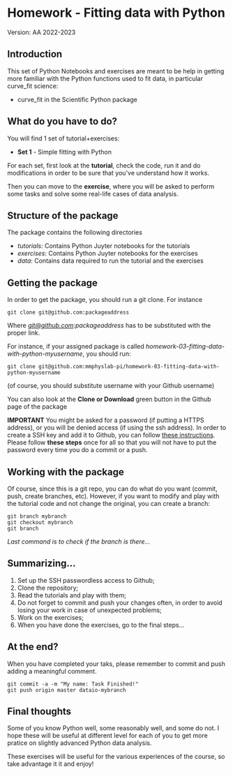 # Homework - Fitting data with Python
Version: AA 2022-2023

## Introduction
This set of Python Notebooks and exercises are meant to be help in getting more familiar with the
Python functions used to fit data, in particular curve_fit
science:

* curve_fit in the Scientific Python package

## What do you have to do?
You will find 1 set of tutorial+exercises:
* **Set 1** - Simple fitting with Python

For each set, first look at the **tutorial**, check the code, run it and do modifications in order to be sure that you've understand how it works.

Then you can move to the **exercise**, where you will be asked to perform some tasks and solve some
real-life cases of data analysis.

## Structure of the package
The package contains the following directories

* *tutorials*: Contains Python Juyter notebooks for the tutorials
* *exercises*: Contains Python Juyter notebooks for the exercises
* *data*: Contains data required to run the tutorial and the exercises

## Getting the package
In order to get the package, you should run a git clone.
For instance 
```
git clone git@github.com:packageaddress
```
Where *git@github.com:packageaddress* has to be substituted with the proper link.

For instance, if your assigned package is called
*homework-03-fitting-data-with-python-myusername*, you should run:
```
git clone git@github.com:mmphyslab-pi/homework-03-fitting-data-with-python-myusername
```
(of course, you should substitute username with your Github username)
 
You can also look at the **Clone or Download** green button in the Github page of the package

**IMPORTANT** You might be asked for a password (if putting a HTTPS address), or you will be denied access (if using the ssh address). In order to create a SSH key and add it to Github, you can follow [these instructions](https://docs.github.com/en/authentication/connecting-to-github-with-ssh/adding-a-new-ssh-key-to-your-github-account). Please follow **these steps** once for all so that you will not have to put the password every time you do a commit or a push.

## Working with the package
Of course, since this is a git repo, you can do what do you want (commit, push, create branches, etc).
However, if you want to modify and play with the tutorial code and not change the original, you can create a branch:
```
git branch mybranch
git checkout mybranch
git branch 
```
*Last command is to check if the branch is there...*


## Summarizing...
1) Set up the SSH passwordless access to Github;
2) Clone the repository;
3) Read the tutorials and play with them;
4) Do not forget to commit and push your changes often, in order to avoid losing your work in case of unexpected problems;
5) Work on the exercises;
6) When you have done the exercises, go to the final steps...


## At the end?
When you have completed your taks, please remember to commit and push adding a meaningful comment.
```
git commit -a -m "My name: Task Finished!" 
git push origin master dataio-mybranch
```

## Final thoughts
Some of you know Python well, some reasonably well, and some do not.
I hope these will be useful at different level for each of you to get more pratice on slightly advanced Python data analysis. 

These exercises will be useful for the various experiences of the course, so take advantage it it and enjoy!